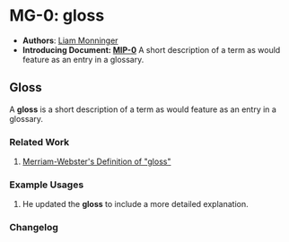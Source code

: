 # MG-0: gloss

- **Authors**: [Liam Monninger](liam@movementlabs.xyz)
- **Introducing Document: [MIP-0](../../MIP/mip-0/README.md)**
A short description of a term as would feature as an entry in a glossary.

## Gloss

A **gloss** is a short description of a term as would feature as an entry in a glossary.

### Related Work

<!--
    Enumerate key usages of the term or related terms in other contexts.
-->
1. [Merriam-Webster's Definition of "gloss"](https://www.merriam-webster.com/dictionary/gloss)

### Example Usages

<!--
    Provide examples of the term's usage in context.
-->
1. He updated the **gloss** to include a more detailed explanation.

### Changelog
<!--
    Document any post-publication corrections to the glossary entry.
-->